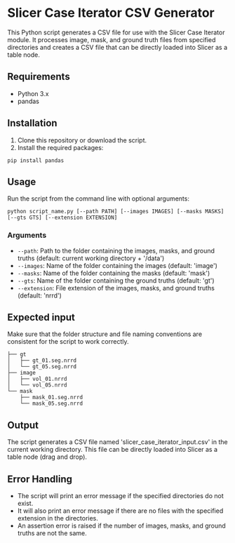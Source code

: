 # Slicer Case Iterator CSV Generator

This Python script generates a CSV file for use with the Slicer Case Iterator module. It processes image, mask, and ground truth files from specified directories and creates a CSV file that can be directly loaded into Slicer as a table node.

## Requirements

- Python 3.x
- pandas

## Installation

1. Clone this repository or download the script.
2. Install the required packages:

```
pip install pandas
```

## Usage

Run the script from the command line with optional arguments:

```
python script_name.py [--path PATH] [--images IMAGES] [--masks MASKS] [--gts GTS] [--extension EXTENSION]
```

### Arguments

- `--path`: Path to the folder containing the images, masks, and ground truths (default: current working directory + '/data')
- `--images`: Name of the folder containing the images (default: 'image')
- `--masks`: Name of the folder containing the masks (default: 'mask')
- `--gts`: Name of the folder containing the ground truths (default: 'gt')
- `--extension`: File extension of the images, masks, and ground truths (default: 'nrrd')

## Expected input
Make sure that the folder structure and file naming conventions are consistent for the script to work correctly.
```
├── gt
│   ├── gt_01.seg.nrrd
│   └── gt_05.seg.nrrd
├── image
│   ├── vol_01.nrrd
│   └── vol_05.nrrd
└── mask
    ├── mask_01.seg.nrrd
    └── mask_05.seg.nrrd
```


## Output

The script generates a CSV file named 'slicer_case_iterator_input.csv' in the current working directory. This file can be directly loaded into Slicer as a table node (drag and drop).

## Error Handling

- The script will print an error message if the specified directories do not exist.
- It will also print an error message if there are no files with the specified extension in the directories.
- An assertion error is raised if the number of images, masks, and ground truths are not the same.

